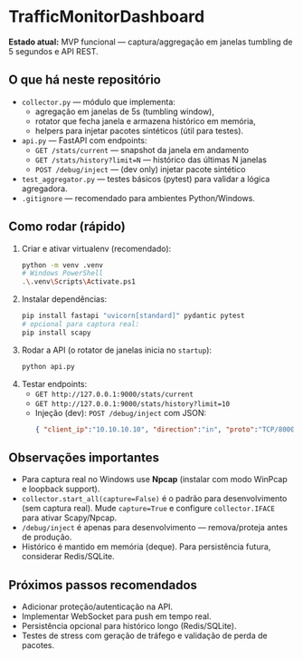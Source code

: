 # TrafficMonitorDashboard

**Estado atual:** MVP funcional — captura/aggregação em janelas tumbling de 5 segundos e API REST.

## O que há neste repositório
- `collector.py` — módulo que implementa:
  - agregação em janelas de 5s (tumbling window),
  - rotator que fecha janela e armazena histórico em memória,
  - helpers para injetar pacotes sintéticos (útil para testes).
- `api.py` — FastAPI com endpoints:
  - `GET /stats/current` — snapshot da janela em andamento
  - `GET /stats/history?limit=N` — histórico das últimas N janelas
  - `POST /debug/inject` — (dev only) injetar pacote sintético
- `test_aggregator.py` — testes básicos (pytest) para validar a lógica agregadora.
- `.gitignore` — recomendado para ambientes Python/Windows.

## Como rodar (rápido)
1. Criar e ativar virtualenv (recomendado):
   ```bash
   python -m venv .venv
   # Windows PowerShell
   .\.venv\Scripts\Activate.ps1
   ```
2. Instalar dependências:
   ```bash
   pip install fastapi "uvicorn[standard]" pydantic pytest
   # opcional para captura real:
   pip install scapy
   ```
3. Rodar a API (o rotator de janelas inicia no `startup`):
   ```bash
   python api.py
   ```
4. Testar endpoints:
   - `GET http://127.0.0.1:9000/stats/current`
   - `GET http://127.0.0.1:9000/stats/history?limit=10`
   - Injeção (dev): `POST /debug/inject` com JSON:
     ```json
     { "client_ip":"10.10.10.10", "direction":"in", "proto":"TCP/8000", "size":1200 }
     ```

## Observações importantes
- Para captura real no Windows use **Npcap** (instalar com modo WinPcap e loopback support).
- `collector.start_all(capture=False)` é o padrão para desenvolvimento (sem captura real). Mude `capture=True` e configure `collector.IFACE` para ativar Scapy/Npcap.
- `/debug/inject` é apenas para desenvolvimento — remova/proteja antes de produção.
- Histórico é mantido em memória (deque). Para persistência futura, considerar Redis/SQLite.

## Próximos passos recomendados
- Adicionar proteção/autenticação na API.
- Implementar WebSocket para push em tempo real.
- Persistência opcional para histórico longo (Redis/SQLite).
- Testes de stress com geração de tráfego e validação de perda de pacotes.
